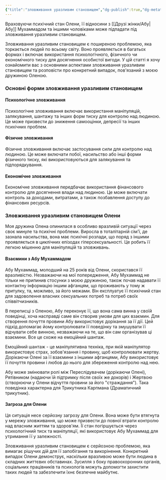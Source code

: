 ```yaml
---
{"title":"зловживання уразливим становищем","dg-publish":true,"dg-metatags":null,"dg-home":null,"permalink":"/zlovzhivannya-urazlivim-stanovishhem/","dgPassFrontmatter":true,"noteIcon":""}
---
```


Враховуючи психічний стан Олени, її відносини з [[Друзі жінки/Абу\|Абу]] Мухаммадом та іншими чоловіками може підпадати під зловживання уразливим становищем.

Зловживання уразливим становищем є поширеною проблемою, яка торкається людей по всьому світу. Воно проявляється в багатьох формах і включає використання психологічного, фізичного чи економічного тиску для досягнення особистої вигоди. У цій статті я хочу ознайомити вас з основними аспектами зловживання уразливим становищем та розповісти про конкретний випадок, пов'язаний з моєю дружиною Оленою.

### Основні форми зловживання уразливим становищем

#### Психологічне зловживання

Психологічне зловживання включає використання маніпуляцій, залякування, шантажу та інших форм тиску для контролю над людиною. Це може призвести до зниження самооцінки, депресії та інших психічних проблем.

#### Фізичне зловживання

Фізичне зловживання включає застосування сили для контролю над людиною. Це може включати побої, насильство або інші форми фізичного тиску, які використовуються для залякування та підпорядкування.

#### Економічне зловживання

Економічне зловживання передбачає використання фінансового контролю для досягнення влади над людиною. Це може включати контроль за доходами, витратами, а також позбавлення доступу до фінансових ресурсів.

### Зловживання уразливим становищем Олени

Моя дружина Олена опинилася в особливо вразливій ситуації через своє минуле та психічні проблеми. Виросла в тоталітарній сім'ї, де зазнала насильства, вона має психічні розлади, що поряд з іншими проявляється в циклічних епізодах гіперсексуальності. Це робить її легкою мішенню для маніпуляцій та зловживань.

#### Взаємини з Абу Мухаммадом

Абу Мухаммад, молодший на 25 років від Олени, скористався її вразливістю. Незважаючи на мої попередження, Абу Мухаммад не тільки не припинив стосунки з моєю дружиною, також почав надавати її контактну інформацію іншим афганцям, що проживають у тому ж притулку, та, можливо, за його межами. Він експлуатує її психічний стан для задоволення власних сексуальних потреб та потреб своїх співвітчизників.

В переписці з Оленою, Абу  переконує її, що вона сама винна у своїй поведінці, хоча насправді саме він створив умови для цих взаємин. Для створення почуття провини Абу використовує дорікання за її дії. Цей підхід допомагає йому контролювати її поведінку та змушувати її відчувати себе винною, незважаючи на те, що він сам організував ці взаємини. Все це схоже на емоційний шантаж.

Емоційний шантаж - це маніпулятивна техніка, при якій маніпулятор використовує страх, зобов'язання і провину, щоб контролювати жертву. Дорікаючи Олені за її взаємини з іншими афганцями, Абу використовує її почуття провини і любов до нього для збереження контролю над нею. 

Абу може змінювати ролі між Переслідувачем (дорікаючи Олені), Рятівником (надаючи їй підтримку після своїх же докорів) і Жертвою (створюючи у Олени відчуття провини за його "страждання"). Така поведінка характерна для Трикутника Карпмана (Драматичний трикутник).
#### Загроза для Олени

Ця ситуація несе серйозну загрозу для Олени. Вона може бути втягнута у мережу зловживання, що може призвести до повної втрати контролю над власним життям та здоров'ям. Її стан погіршується через психологічний тиск та маніпуляції, які використовує Абу Мухаммад для утримання її у залежності.

Зловживання уразливим становищем є серйозною проблемою, яка вимагає рішучих дій для її запобігання та викорінення. Конкретний випадок Олени демонструє, наскільки вразливою може бути людина в складних життєвих обставинах. Зусилля з боку правоохоронних органів, соціальних працівників та психологів можуть допомогти захистити таких людей та забезпечити їхнє безпечне майбутнє.